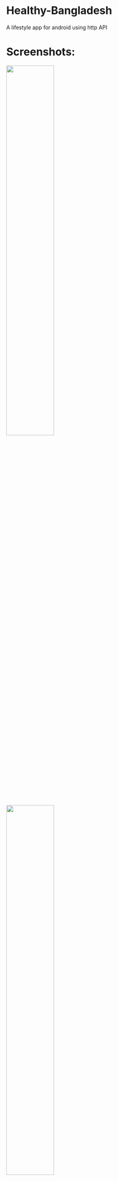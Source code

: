 # Healthy-Bangladesh
A lifestyle app for android using http API
# Screenshots:
<img src="https://github.com/HimelMazumder/Healthy-Bangladesh/blob/557c0fd3764d86b5f5a57ffb966e6d090b82bb4c/apk%20%26%20screenshots/Screenshot_20230616-174429.png" width=50% height=50%>
<img src="https://github.com/HimelMazumder/Healthy-Bangladesh/blob/557c0fd3764d86b5f5a57ffb966e6d090b82bb4c/apk%20%26%20screenshots/Screenshot_20230616-174434.png" width=50% height=50%>
<img src="https://github.com/HimelMazumder/Healthy-Bangladesh/blob/557c0fd3764d86b5f5a57ffb966e6d090b82bb4c/apk%20%26%20screenshots/Screenshot_20230616-174444.png" width=50% height=50%>
<img src="https://github.com/HimelMazumder/Healthy-Bangladesh/blob/557c0fd3764d86b5f5a57ffb966e6d090b82bb4c/apk%20%26%20screenshots/Screenshot_20230616-174454.png" width=50% height=50%>
